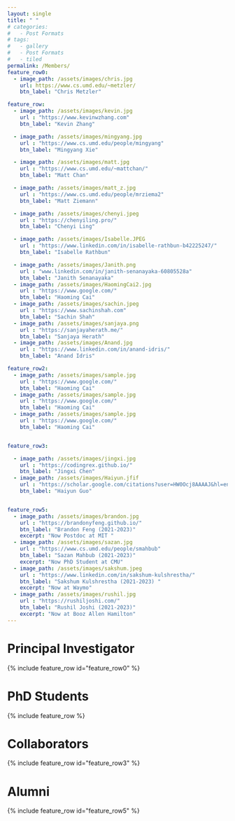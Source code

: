 ```yaml
---
layout: single
title: " "
# categories:
#   - Post Formats
# tags:
#   - gallery
#   - Post Formats
#   - tiled
permalink: /Members/
feature_row0:
  - image_path: /assets/images/chris.jpg
    url: https://www.cs.umd.edu/~metzler/
    btn_label: "Chris Metzler"

feature_row:
  - image_path: /assets/images/kevin.jpg
    url : "https://www.kevinwzhang.com"
    btn_label: "Kevin Zhang"

  - image_path: /assets/images/mingyang.jpg
    url : "https://www.cs.umd.edu/people/mingyang"
    btn_label: "Mingyang Xie"

  - image_path: /assets/images/matt.jpg
    url : "https://www.cs.umd.edu/~mattchan/"
    btn_label: "Matt Chan"

  - image_path: /assets/images/matt_z.jpg
    url : "https://www.cs.umd.edu/people/mrziema2"
    btn_label: "Matt Ziemann"

  - image_path: /assets/images/chenyi.jpeg
    url : "https://chenyiling.pro/"
    btn_label: "Chenyi Ling"

  - image_path: /assets/images/Isabelle.JPEG
    url : "https://www.linkedin.com/in/isabelle-rathbun-b42225247/"
    btn_label: "Isabelle Rathbun"

  - image_path: /assets/images/Janith.png
    url : "www.linkedin.com/in/janith-senanayaka-60805528a"
    btn_label: "Janith Senanayaka"
  - image_path: /assets/images/HaomingCai2.jpg
    url : "https://www.google.com/"
    btn_label: "Haoming Cai"
  - image_path: /assets/images/sachin.jpeg
    url : "https://www.sachinshah.com"
    btn_label: "Sachin Shah"
  - image_path: /assets/images/sanjaya.png
    url : "https://sanjayaherath.me/"
    btn_label: "Sanjaya Herath"
  - image_path: /assets/images/Anand.jpg
    url : "https://www.linkedin.com/in/anand-idris/"
    btn_label: "Anand Idris"

feature_row2:
  - image_path: /assets/images/sample.jpg
    url : "https://www.google.com/"
    btn_label: "Haoming Cai"
  - image_path: /assets/images/sample.jpg
    url : "https://www.google.com/"
    btn_label: "Haoming Cai"
  - image_path: /assets/images/sample.jpg
    url : "https://www.google.com/"
    btn_label: "Haoming Cai"


feature_row3:

  - image_path: /assets/images/jingxi.jpg
    url : "https://codingrex.github.io/"
    btn_label: "Jingxi Chen"
  - image_path: /assets/images/Haiyun.jfif
    url : "https://scholar.google.com/citations?user=HW0Ocj8AAAAJ&hl=en"
    btn_label: "Haiyun Guo"


feature_row5:
  - image_path: /assets/images/brandon.jpg
    url : "https://brandonyfeng.github.io/"
    btn_label: "Brandon Feng (2021-2023)"
    excerpt: "Now Postdoc at MIT "
  - image_path: /assets/images/sazan.jpg
    url : "https://www.cs.umd.edu/people/smahbub"
    btn_label: "Sazan Mahbub (2021-2023)"
    excerpt: "Now PhD Student at CMU"
  - image_path: /assets/images/sakshum.jpeg
    url : "https://www.linkedin.com/in/sakshum-kulshrestha/"
    btn_label: "Sakshum Kulshrestha (2021-2023) "
    excerpt: "Now at Waymo"
  - image_path: /assets/images/rushil.jpg
    url : "https://rushiljoshi.com/"
    btn_label: "Rushil Joshi (2021-2023)"
    excerpt: "Now at Booz Allen Hamilton"
---
```

# Principal Investigator
{% include feature_row id="feature_row0" %}

# PhD Students
{% include feature_row %}

# Collaborators
{% include feature_row id="feature_row3" %}

<!-- # Undergraduate Students
{% include feature_row id="feature_row2" %} -->

# Alumni
{% include feature_row id="feature_row5" %}
